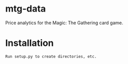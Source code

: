 # mtg-data
Price analytics for the Magic: The Gathering card game.

# Installation
```
Run setup.py to create directories, etc.
```
